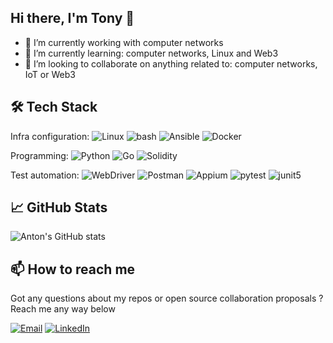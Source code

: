 ## Hi there, I'm Tony 👋

- 🔭 I’m currently working with computer networks
- 🌱 I’m currently learning: computer networks, Linux and Web3
- 👯 I’m looking to collaborate on anything related to: computer networks, IoT or Web3

## 🛠️ Tech Stack

Infra configuration:
![Linux](https://img.shields.io/badge/-Linux-black?style=flat-square&logo=linux)
![bash](https://img.shields.io/badge/-bash_shell-black?style=flat-square&logo=gnubash)
![Ansible](https://img.shields.io/badge/-Ansible-black?style=flat-square&logo=ansible)
![Docker](https://img.shields.io/badge/-Docker-black?style=flat-square&logo=docker)

Programming:
![Python](https://img.shields.io/badge/-Python-black?style=flat-square&logo=python)
![Go](https://img.shields.io/badge/-Go-black?style=flat-square&logo=go)
![Solidity](https://img.shields.io/badge/-Solidity-black?style=flat-square&logo=solidity)

Test automation:
![WebDriver](https://img.shields.io/badge/-WebDriver-black?style=flat-square&logo=selenium)
![Postman](https://img.shields.io/badge/-Postman-black?style=flat-square&logo=postman)
![Appium](https://img.shields.io/badge/-Appium-black?style=flat-square&logo=appium)
![pytest](https://img.shields.io/badge/-pytest-black?style=flat-square&logo=pytest)
![junit5](https://img.shields.io/badge/-junit5-black?style=flat-square&logo=junit5)

## 📈 GitHub Stats

![Anton's GitHub stats](https://github-readme-stats.vercel.app/api?username=anton-ptashnik&show_icons=true&hide_title=true)

## 📫 How to reach me

Got any questions about my repos or open source collaboration proposals ? Reach me any way below

[![Email](https://img.shields.io/badge/email-blue?style=flat-square&logo=mailgun)](mailto:iavtomator@gmail.com)
[![LinkedIn](https://img.shields.io/badge/-LinkedIn-blue?style=flat-square)](https://linkedin.com/in/anton-ptashnik-09b59b127)
